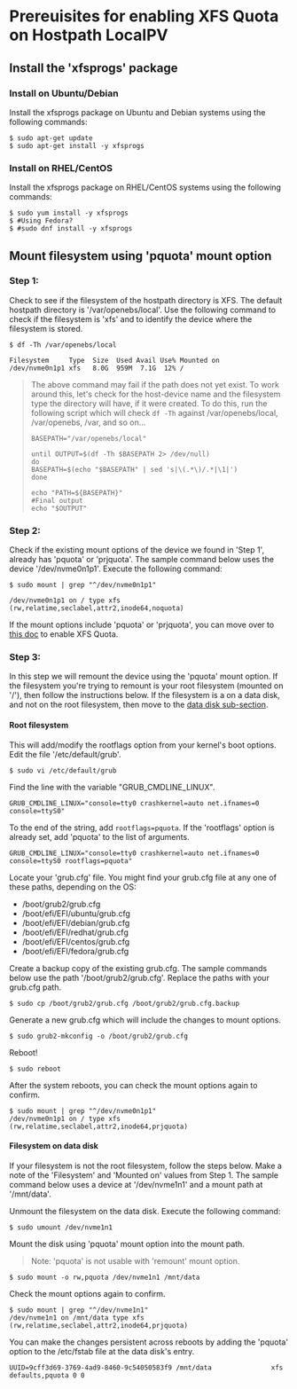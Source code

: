 # Prereuisites for enabling XFS Quota on Hostpath LocalPV

## Install the 'xfsprogs' package

### Install on Ubuntu/Debian

Install the xfsprogs package on Ubuntu and Debian systems using the following commands:
```console
$ sudo apt-get update
$ sudo apt-get install -y xfsprogs
```

### Install on RHEL/CentOS

Install the xfsprogs package on RHEL/CentOS systems using the following commands:
```console
$ sudo yum install -y xfsprogs
$ #Using Fedora?
$ #sudo dnf install -y xfsprogs
```

## Mount filesystem using 'pquota' mount option

### Step 1:
Check to see if the filesystem of the hostpath directory is XFS. The default hostpath directory is '/var/openebs/local'. Use the following command to check if the filesystem is 'xfs' and to identify the device where the filesystem is stored.
```console
$ df -Th /var/openebs/local

Filesystem     Type  Size  Used Avail Use% Mounted on
/dev/nvme0n1p1 xfs   8.0G  959M  7.1G  12% /
```
>The above command may fail if the path does not yet exist. To work around this, let's check for the host-device name and the filesystem type the directory will have, if it were created. To do this, run the following script which will check `df -Th` against /var/openebs/local, /var/openebs, /var, and so on...
>```console
>BASEPATH="/var/openebs/local"
>
>until OUTPUT=$(df -Th $BASEPATH 2> /dev/null)
>do
>BASEPATH=$(echo "$BASEPATH" | sed 's|\(.*\)/.*|\1|')
>done
>
>echo "PATH=${BASEPATH}"
>#Final output
>echo "$OUTPUT"
>```

### Step 2: 
Check if the existing mount options of the device we found in 'Step 1', already has 'pquota' or 'prjquota'. The sample command below uses the device '/dev/nvme0n1p1'. Execute the following command:
```console
$ sudo mount | grep "^/dev/nvme0n1p1"

/dev/nvme0n1p1 on / type xfs (rw,relatime,seclabel,attr2,inode64,noquota)
```
If the mount options include 'pquota' or 'prjquota', you can move over to [this doc](./enable-nfs-quota.md) to enable XFS Quota.

### Step 3:
In this step we will remount the device using the 'pquota' mount option. If the filesystem you're trying to remount is your root filesystem (mounted on '/'), then follow the instructions below. If the filesystem is a on a data disk, and not on the root filesystem, then move to the [data disk sub-section](#).

#### **Root filesystem**

This will add/modify the rootflags option from your kernel's boot options.
Edit the file '/etc/default/grub'.
```console
$ sudo vi /etc/default/grub
```

Find the line with the variable "GRUB_CMDLINE_LINUX".
```console
GRUB_CMDLINE_LINUX="console=tty0 crashkernel=auto net.ifnames=0 console=ttyS0"
```

To the end of the string, add `rootflags=pquota`. If the 'rootflags' option is already set, add 'pquota' to the list of arguments.
```console
GRUB_CMDLINE_LINUX="console=tty0 crashkernel=auto net.ifnames=0 console=ttyS0 rootflags=pquota"
```

Locate your 'grub.cfg' file. You might find your grub.cfg file at any one of these paths, depending on the OS:
- /boot/grub2/grub.cfg 
- /boot/efi/EFI/ubuntu/grub.cfg
- /boot/efi/EFI/debian/grub.cfg
- /boot/efi/EFI/redhat/grub.cfg
- /boot/efi/EFI/centos/grub.cfg
- /boot/efi/EFI/fedora/grub.cfg

Create a backup copy of the existing grub.cfg. The sample commands below use the path '/boot/grub2/grub.cfg'. Replace the paths with your grub.cfg path.
```console
$ sudo cp /boot/grub2/grub.cfg /boot/grub2/grub.cfg.backup
```

Generate a new grub.cfg which will include the changes to mount options.
```console
$ sudo grub2-mkconfig -o /boot/grub2/grub.cfg
```

Reboot!
```console
$ sudo reboot
```

After the system reboots, you can check the mount options again to confirm.
```console
$ sudo mount | grep "^/dev/nvme0n1p1"
/dev/nvme0n1p1 on / type xfs (rw,relatime,seclabel,attr2,inode64,prjquota)
```

#### **Filesystem on data disk**

If your filesystem is not the root filesystem, follow the steps below.
Make a note of the 'Filesystem' and 'Mounted on' values from Step 1.
The sample command below uses a device at '/dev/nvme1n1' and a mount path at '/mnt/data'.

Unmount the filesystem on the data disk. Execute the following command:
```console
$ sudo umount /dev/nvme1n1
```

Mount the disk using 'pquota' mount option into the mount path.
> Note: 'pquota' is not usable with 'remount' mount option.
```console
$ sudo mount -o rw,pquota /dev/nvme1n1 /mnt/data
```

Check the mount options again to confirm.
```console
$ sudo mount | grep "^/dev/nvme1n1"
/dev/nvme1n1 on /mnt/data type xfs (rw,relatime,seclabel,attr2,inode64,prjquota)
```

You can make the changes persistent across reboots by adding the 'pquota' option to the /etc/fstab file at the data disk's entry.
```console
UUID=9cff3d69-3769-4ad9-8460-9c54050583f9 /mnt/data               xfs     defaults,pquota 0 0
```